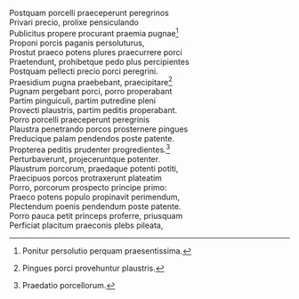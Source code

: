 Postquam porcelli praeceperunt peregrinos  
Privari precio, prolixe pensiculando  
Publicitus propere procurant praemia pugnae[^1]  
Proponi porcis paganis persoluturus,  
Prostut praeco potens plures praecurrere porci  
Praetendunt, prohibetque pedo plus percipientes  
Postquam pellecti precio porci peregrini.  
Praesidium pugna praebebant, praecipitare[^2]  
Pugnam pergebant porci, porro properabant  
Partim pinguiculi, partim putredine pleni  
Provecti plaustris, partim peditis properabant.  
Porro porcelli praeceperunt peregrinis  
Plaustra penetrando porcos prosternere pingues  
Preducique palam pendendos poste patente.  
Propterea peditis prudenter progredientes.[^3]  
Perturbaverunt, projeceruntque potenter.  
Plaustrum porcorum‚ praedaque potenti potiti,  
Praecipuos porcos protraxerunt plateatim  
Porro, porcorum prospecto principe primo:  
Praeco potens populo propinavit perimendum,  
Plectendum poenis pendendum poste patente.  
Porro pauca petit princeps proferre, priusquam  
Perficiat placitum praeconis plebs pileata,

[^1]: Ponitur persolutio perquam praesentissima.  
[^2]: Pingues porci provehuntur plaustris.  
[^3]: Praedatio porcellorum.
